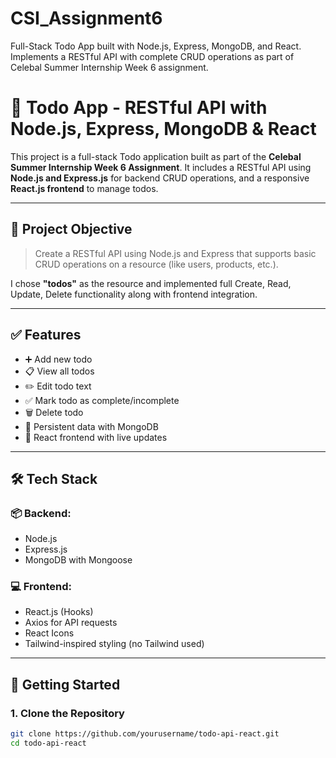 # CSI_Assignment6
Full-Stack Todo App built with Node.js, Express, MongoDB, and React. Implements a RESTful API with complete CRUD operations as part of Celebal Summer Internship Week 6 assignment.


# 📝 Todo App - RESTful API with Node.js, Express, MongoDB & React

This project is a full-stack Todo application built as part of the **Celebal Summer Internship Week 6 Assignment**. It includes a RESTful API using **Node.js and Express.js** for backend CRUD operations, and a responsive **React.js frontend** to manage todos.

---

## 🎯 Project Objective

> Create a RESTful API using Node.js and Express that supports basic CRUD operations on a resource (like users, products, etc.).

I chose **"todos"** as the resource and implemented full Create, Read, Update, Delete functionality along with frontend integration.

---

## ✅ Features

- ➕ Add new todo
- 📋 View all todos
- ✏️ Edit todo text
- ✅ Mark todo as complete/incomplete
- 🗑️ Delete todo
- 🔁 Persistent data with MongoDB
- 🧠 React frontend with live updates

---

## 🛠 Tech Stack

### 📦 Backend:
- Node.js
- Express.js
- MongoDB with Mongoose

### 💻 Frontend:
- React.js (Hooks)
- Axios for API requests
- React Icons
- Tailwind-inspired styling (no Tailwind used)

---

## 🚀 Getting Started

### 1. Clone the Repository

```bash
git clone https://github.com/yourusername/todo-api-react.git
cd todo-api-react
